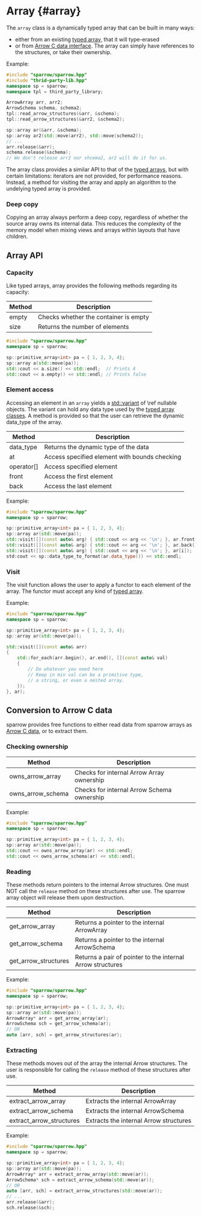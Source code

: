 Array      {#array}
=====

The `array` class is a dynamically typed array that can be built in many ways:
- either from an existing [typed array](#typed_arrays), that it will type-erased
- or from [Arrow C data interface](https://arrow.apache.org/docs/format/CDataInterface.html#structure-definitions).
The array can simply have references to the structures, or take their ownership.

Example:
```cpp
#include "sparrow/sparrow.hpp"
#include "thrid-party-lib.hpp"
namespace sp = sparrow;
namespace tpl = third_party_library;

ArrowArray arr, arr2;
ArrowSchema schema, schema2;
tpl::read_arrow_structures(&arr, &schema);
tpl::read_arrow_structures(&arr2, &schema2);

sp::array ar(&arr, &schema);
sp::array ar2(std::move(arr2), std::move(schema2));
// ...
arr.release(&arr);
schema.release(&schema);
// We don't release arr2 nor shcema2, ar2 will do it for us.
```

The array class provides a similar API to that of the [typed arrays](#common_apis), but with certain limitations:
iterators are not provided, for performance reasons. Instead, a method for visiting the array and apply
an algorithm to the undelying typed array is provided.

### Deep copy

Copying an array always perform a deep copy, regardless of whether the source array owns its internal data. This
reduces the complexity of the memory model when mixing views and arrays within layouts that have children.

Array API
---------

### Capacity

Like typed arrays, array provides the following methods regarding its capacity:

| Method | Description                           |
| ------ | ------------------------------------- |
| empty  | Checks whether the container is empty |
| size   | Returns the number of elements        |

```cpp
#include "sparrow/sparrow.hpp"
namespace sp = sparrow;

sp::primitive_array<int> pa = { 1, 2, 3, 4};
sp::array a(std::move(pa));
std::cout << a.size() << std::endl;  // Prints 4
std::cout << a.empty() << std::endl; // Prints false
```

### Element access

Accessing an element in an `array` yields a [std::variant](https://en.cppreference.com/w/cpp/utility/variant)
of \ref nullable objects. The variant can hold any data type used by the [typed array classes](#layout_types).
A method is provided so that the user can retrieve the dynamic data_type of the array.

| Method     | Description                                   |
| ---------- | --------------------------------------------- |
| data_type  | Returns the dynamic type of the data          |
| at         | Access specified element with bounds checking |
| operator[] | Access specified element                      |
| front      | Access the first element                      |
| back       | Access the last element                       |

Example:

```cpp
#include "sparrow/sparrow.hpp"
namespace sp = sparrow;

sp::primitive_array<int> pa = { 1, 2, 3, 4};
sp::array ar(std::move(pa));
std::visit([](const auto& arg) { std::cout << arg << '\n'; }, ar.front());
std::visit([](const auto& arg) { std::cout << arg << '\n'; }, ar.back());
std::visit([](const auto& arg) { std::cout << arg << '\n'; }, ar[i]);
std:cout << sp::data_type_to_format(ar.data_type()) << std::endl;
```

### Visit

The visit function allows the user to apply a functor to each element of the array. The functor
must accept any kind of [typed array](#layout_types).

Example:

```cpp
#include "sparrow/sparrow.hpp"
namespace sp = sparrow;

sp::primitive_array<int> pa = { 1, 2, 3, 4};
sp::array ar(std::move(pa));

std::visit([](const auto& arr)
{
    std::for_each(arr.begin(), ar.end(), [](const auto& val)
    {
        // Do whatever you need here
        // Keep in min val can be a primitive type,
        // a string, or even a nested array.
    });
}, ar);
```

Conversion to Arrow C data
--------------------------

sparrow provides free functions to either read data from sparrow arrays as
[Arrow C data](https://arrow.apache.org/docs/format/CDataInterface.html#structure-definitions),
or to extract them.

### Checking ownership

| Method                   | Description                                   |
| ------------------------ | --------------------------------------------- |
| owns_arrow_array         | Checks for internal Arrow Array ownership     |
| owns_arrow_schema        | Checks for internal Arrow Schema ownership    |

Example:
```cpp
#include "sparrow/sparrow.hpp"
namespace sp = sparrow;

sp::primitive_array<int> pa = { 1, 2, 3, 4};
sp::array ar(std::move(pa));
std::cout << owns_arrow_array(ar) << std::endl;
std::cout << owns_arrow_schema(ar) << std::endl;
```

### Reading

These methods return pointers to the internal Arrow structures. One must NOT call the
`release` method on these structures after use. The sparrow array object will release them upon
destruction.

| Method                   | Description                                                |
| ------------------------ | ---------------------------------------------------------- |
| get_arrow_array          | Returns a pointer to the internal ArrowArray               |
| get_arrow_schema         | Returns a pointer to the internal ArrowSchema              |
| get_arrow_structures     | Returns a pair of pointer to the internal Arrow structures |

Example:
```cpp
#include "sparrow/sparrow.hpp"
namespace sp = sparrow;

sp::primitive_array<int> pa = { 1, 2, 3, 4};
sp::array ar(std::move(pa));
ArrowArray* arr = get_arrow_array(ar);
ArrowSchema sch = get_arrow_schema(ar);
// OR
auto [arr, sch] = get_arrow_structures(ar);
```

### Extracting

These methods moves out of the array the internal Arrow structures. The user is responsible
for calling the `release` method of these structures after use.

| Method                   | Description                            |
| ------------------------ | -------------------------------------- |
| extract_arrow_array      | Extracts the internal ArrowArray       |
| extract_arrow_schema     | Extracts the internal ArrowSchema      |
| extract_arrow_structures | Extracts the internal Arrow structures |

Example:
```cpp
#include "sparrow/sparrow.hpp"
namespace sp = sparrow;

sp::primitive_array<int> pa = { 1, 2, 3, 4};
sp::array ar(std::move(pa));
ArrowArray* arr = extract_arrow_array(std::move(ar));
ArrowSchema* sch = extract_arrow_schema(std::move(ar));
// OR
auto [arr, sch] = extract_arrow_structures(std::move(ar));
// ...
arr.release(&arr);
sch.release(&sch);
```

